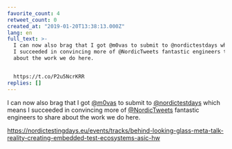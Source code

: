 ```yaml
---
favorite_count: 4
retweet_count: 0
created_at: "2019-01-20T13:38:13.000Z"
lang: en
full_text: >-
  I can now also brag that I got @m0vas to submit to @nordictestdays which means
  I succeeded in convincing more of @NordicTweets fantastic engineers to share
  about the work we do here.


  https://t.co/P2u5NcrKRR
replies: []
---
```


I can now also brag that I got [@m0vas](https://twitter.com/m0vas) to submit to
[@nordictestdays](https://twitter.com/nordictestdays) which means I succeeded in
convincing more of [@NordicTweets](https://twitter.com/NordicTweets) fantastic
engineers to share about the work we do here.

<https://nordictestingdays.eu/events/tracks/behind-looking-glass-meta-talk-reality-creating-embedded-test-ecosystems-asic-hw>
